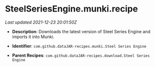 # SteelSeriesEngine.munki.recipe

_Last updated 2021-12-23 20:01:50Z_

- **Description**: Downloads the latest version of Steel Series Engine and imports it into Munki.

- **Identifier**: `com.github.dataJAR-recipes.munki.Steel Series Engine`

- **Parent Recipes**: `com.github.dataJAR-recipes.download.Steel Series Engine`
